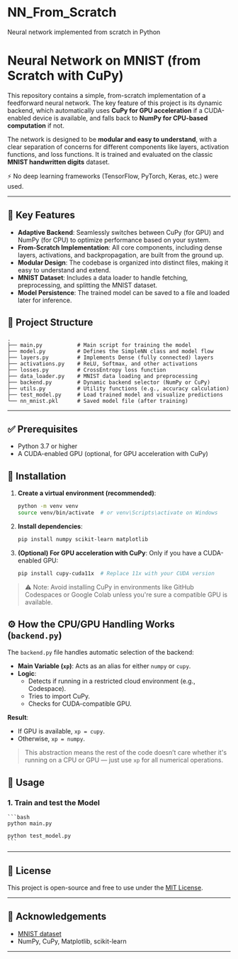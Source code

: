 # NN_From_Scratch
Neural network implemented from scratch in Python
# Neural Network on MNIST (from Scratch with CuPy)

This repository contains a simple, from-scratch implementation of a feedforward neural network. The key feature of this project is its dynamic backend, which automatically uses **CuPy for GPU acceleration** if a CUDA-enabled device is available, and falls back to **NumPy for CPU-based computation** if not.

The network is designed to be **modular and easy to understand**, with a clear separation of concerns for different components like layers, activation functions, and loss functions. It is trained and evaluated on the classic **MNIST handwritten digits** dataset.

⚡ No deep learning frameworks (TensorFlow, PyTorch, Keras, etc.) were used.

---

## 🚀 Key Features

- **Adaptive Backend**: Seamlessly switches between CuPy (for GPU) and NumPy (for CPU) to optimize performance based on your system.
- **From-Scratch Implementation**: All core components, including dense layers, activations, and backpropagation, are built from the ground up.
- **Modular Design**: The codebase is organized into distinct files, making it easy to understand and extend.
- **MNIST Dataset**: Includes a data loader to handle fetching, preprocessing, and splitting the MNIST dataset.
- **Model Persistence**: The trained model can be saved to a file and loaded later for inference.

## 📁 Project Structure

```text
.
├── main.py           # Main script for training the model
├── model.py          # Defines the SimpleNN class and model flow
├── layers.py         # Implements Dense (fully connected) layers
├── activations.py    # ReLU, Softmax, and other activations
├── losses.py         # CrossEntropy loss function
├── data_loader.py    # MNIST data loading and preprocessing
├── backend.py        # Dynamic backend selector (NumPy or CuPy)
├── utils.py          # Utility functions (e.g., accuracy calculation)
├── test_model.py     # Load trained model and visualize predictions
└── nn_mnist.pkl      # Saved model file (after training)

```
---

## ✅ Prerequisites

- Python 3.7 or higher
- A CUDA-enabled GPU (optional, for GPU acceleration with CuPy)

## 🔧 Installation

1. **Create a virtual environment (recommended)**:
    ```bash
    python -m venv venv
    source venv/bin/activate  # or venv\Scripts\activate on Windows
    ```

2. **Install dependencies**:
    ```bash
    pip install numpy scikit-learn matplotlib
    ```

3. **(Optional) For GPU acceleration with CuPy**:
    Only if you have a CUDA-enabled GPU:
    ```bash
    pip install cupy-cuda11x  # Replace 11x with your CUDA version
    ```

> ⚠️ Note: Avoid installing CuPy in environments like GitHub Codespaces or Google Colab unless you're sure a compatible GPU is available.


## ⚙️ How the CPU/GPU Handling Works (`backend.py`)

The `backend.py` file handles automatic selection of the backend:

- **Main Variable (`xp`)**: Acts as an alias for either `numpy` or `cupy`.
- **Logic**:
  - Detects if running in a restricted cloud environment (e.g., Codespace).
  - Tries to import CuPy.
  - Checks for CUDA-compatible GPU.

**Result**:
- If GPU is available, `xp = cupy`.
- Otherwise, `xp = numpy`.

> This abstraction means the rest of the code doesn’t care whether it's running on a CPU or GPU — just use `xp` for all numerical operations.

## 🧠 Usage

### 1. Train and test the Model

    ```bash
    python main.py

    python test_model.py
    ```

---

## 📜 License

This project is open-source and free to use under the [MIT License](LICENSE).

---

## 🙌 Acknowledgements

- [MNIST dataset](http://yann.lecun.com/exdb/mnist/)
- NumPy, CuPy, Matplotlib, scikit-learn

---

